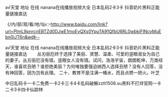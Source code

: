 а√天堂 地址 在线
nanana在线播放视频大全
日本乱码2卡3卡
抖音奶片黑料正能量链接直达


《/内/部/观/看/地/址👉http://www.baidu.com/link?url=PImL9pnrcnEBTZd0DJwE1moEyQXs0YpuTA91QfbU6RL0wbkiFlNcvMuEbn0iJT6n&wd》--

а√天堂 地址 在线
nanana在线播放视频大全
日本乱码2卡3卡
抖音奶片黑料正能量链接直达
　　丛刃丽厄终于选择了美丽、贤慧、温柔、可爱的竖眼淑女为自己的妻子。丛刃丽厄没有错。竖眼女人没有错。试问，浩浩宇宙，朗朗乾坤，万类经天，谁喜欢丑陋？谁拒绝美丽？为何唯独要强迫纳西人选择丑陋？没有人回答，没有神回答，因为岂有此理。
	二十、教育不是注满一桶水，而且点燃一把火。叶芝





中日乱码卡一卡二免费一卡2卡三卡4卡乱码破解zztt1508.su黑料不打烊官网一卡二卡3卡四卡仙踪林
